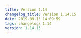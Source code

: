 ```yaml
---
title: Version 1.14
changelog_title: Version 1.14.15
date: 2019-09-16 14:09:59 
tags: changelogs 1.14
version: 1.14.15
---
```

<script src="https://gist.github.com/spinnaker-release/52b1de1551a8830a8945b3c49ef66fe3.js"/>